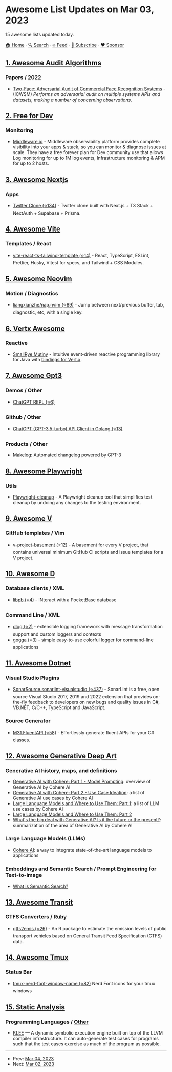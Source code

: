# Awesome List Updates on Mar 03, 2023

15 awesome lists updated today.

[🏠 Home](/README.md) · [🔍 Search](https://www.trackawesomelist.com/search/) · [🔥 Feed](https://www.trackawesomelist.com/rss.xml) · [📮 Subscribe](https://trackawesomelist.us17.list-manage.com/subscribe?u=d2f0117aa829c83a63ec63c2f&id=36a103854c) · [❤️  Sponsor](https://github.com/sponsors/theowenyoung)



## [1. Awesome Audit Algorithms](/content/erwanlemerrer/awesome-audit-algorithms/README.md)

### Papers / 2022

*   [Two-Face: Adversarial Audit of Commercial Face Recognition Systems](https://ojs.aaai.org/index.php/ICWSM/article/view/19300/19072) - (ICWSM) *Performs an adversarial audit on multiple systems APIs and datasets, making a number of concerning observations.*

## [2. Free for Dev](/content/ripienaar/free-for-dev/README.md)

### Monitoring

*   [Middleware.io](https://middleware.io/) -  Middleware observability platform provides complete visibility into your apps & stack, so you can monitor & diagnose issues at scale. They have a free forever plan for Dev community use that allows Log monitoring for up to 1M log events, Infrastructure monitoring & APM for up to 2 hosts.

## [3. Awesome Nextjs](/content/unicodeveloper/awesome-nextjs/README.md)

### Apps

*   [Twitter Clone (⭐134)](https://github.com/AlandSleman/t3-twitter-clone) - Twitter clone built with Next.js + T3 Stack + NextAuth + Supabase + Prisma.

## [4. Awesome Vite](/content/vitejs/awesome-vite/README.md)

### Templates / React

*   [vite-react-ts-tailwind-template (⭐14)](https://github.com/nrabhiram/vite-react-ts-tailwind-template) - React, TypeScript, ESLint, Prettier, Husky, Vitest for specs, and Tailwind + CSS Modules.

## [5. Awesome Neovim](/content/rockerBOO/awesome-neovim/README.md)

### Motion / Diagnostics

*   [liangxianzhe/nap.nvim (⭐89)](https://github.com/liangxianzhe/nap.nvim) - Jump between next/previous buffer, tab, diagnostic, etc, with a single key.

## [6. Vertx Awesome](/content/vert-x3/vertx-awesome/README.md)

### Reactive

*   [SmallRye Mutiny](https://smallrye.io/smallrye-mutiny/) - Intuitive event-driven reactive programming library for Java with [bindings for Vert.x](https://smallrye.io/smallrye-mutiny-vertx-bindings/).

## [7. Awesome Gpt3](/content/elyase/awesome-gpt3/README.md)

### Demos / Other

*   [ChatGPT REPL (⭐6)](https://github.com/evgenyrodionov/chatgpt_repl)

### Github / Other

*   [ChatGPT (GPT-3.5-turbo) API Client in Golang (⭐13)](https://github.com/AlmazDelDiablo/gpt3-5-turbo-go)

### Products / Other

*   [Makelog](https://makelog.com/gpt3): Automated changelog powered by GPT-3

## [8. Awesome Playwright](/content/mxschmitt/awesome-playwright/README.md)

### Utils

*   [Playwright-cleanup](https://www.npmjs.com/package/playwright-cleanup) - A Playwright cleanup tool that simplifies test cleanup by undoing any changes to the testing environment.

## [9. Awesome V](/content/vlang/awesome-v/README.md)

### GitHub templates / Vim

*   [v-project-basement (⭐12)](https://github.com/ArtemkaKun/v-project-basement) - A basement for every V project, that contains universal minimum GitHub CI scripts and issue templates for a V project.

## [10. Awesome D](/content/dlang-community/awesome-d/README.md)

### Database clients / XML

*   [libpb (⭐4)](https://github.com/Hax-io/libpb) - INteract with a PocketBase database

### Command Line / XML

*   [dlog (⭐2)](https://github.com/deavmi/dlog) - extensible logging framework with message transformation support and custom loggers and contexts
*   [gogga (⭐3)](https://github.com/deavmi/gogga) - simple easy-to-use colorful logger for command-line applications

## [11. Awesome Dotnet](/content/quozd/awesome-dotnet/README.md)

### Visual Studio Plugins

*   [SonarSource.sonarlint-visualstudio (⭐437)](https://github.com/SonarSource/sonarlint-visualstudio) - SonarLint is a free, open source Visual Studio 2017, 2019 and 2022 extension that provides on-the-fly feedback to developers on new bugs and quality issues in C#, VB.NET, C/C++, TypeScript and JavaScript.

### Source Generator

*   [M31.FluentAPI (⭐58)](https://github.com/m31coding/M31.FluentAPI) - Effortlessly generate fluent APIs for your C# classes.

## [12. Awesome Generative Deep Art](/content/filipecalegario/awesome-generative-deep-art/README.md)

### Generative AI history, maps, and definitions

*   [Generative AI with Cohere: Part 1 - Model Prompting](https://txt.cohere.ai/generative-ai-part-1/): overview of Generative AI by Cohere AI
*   [Generative AI with Cohere: Part 2 - Use Case Ideation](https://txt.cohere.ai/generative-ai-part-2/): a list of Generative AI use cases by Cohere AI
*   [Large Language Models and Where to Use Them: Part 1](https://txt.cohere.ai/llm-use-cases/): a list of LLM use cases by Cohere AI
*   [Large Language Models and Where to Use Them: Part 2](https://txt.cohere.ai/llm-use-cases-p2/)
*   [What's the big deal with Generative AI? Is it the future or the present?](https://txt.cohere.ai/generative-ai-future-or-present/): summarization of the area of Generative AI by Cohere AI

### Large Language Models (LLMs)

*   [Cohere AI](https://docs.cohere.ai/): a way to integrate state-of-the-art language models to applications

### Embeddings and Semantic Search / Prompt Engineering for Text-to-image

*   [What is Semantic Search?](https://txt.cohere.ai/what-is-semantic-search/)

## [13. Awesome Transit](/content/CUTR-at-USF/awesome-transit/README.md)

### GTFS Converters / Ruby

*   [gtfs2emis (⭐26)](https://github.com/ipeaGIT/gtfs2emis) - An R package to estimate the emission levels of public transport vehicles based on General Transit Feed Specification (GTFS) data.

## [14. Awesome Tmux](/content/rothgar/awesome-tmux/README.md)

### Status Bar

*   [tmux-nerd-font-window-name (⭐82)](https://github.com/joshmedeski/tmux-nerd-font-window-name) Nerd Font icons for your tmux windows

## [15. Static Analysis](/content/analysis-tools-dev/static-analysis/README.md)

### Programming Languages / [Other](#other-1)

*   [KLEE](http://klee.github.io/) — A dynamic symbolic execution engine built on top of the LLVM compiler infrastructure.  It can auto-generate test cases for programs such that the test cases exercise as much of the program as possible.

---

- Prev: [Mar 04, 2023](/content/2023/03/04/README.md)
- Next: [Mar 02, 2023](/content/2023/03/02/README.md)